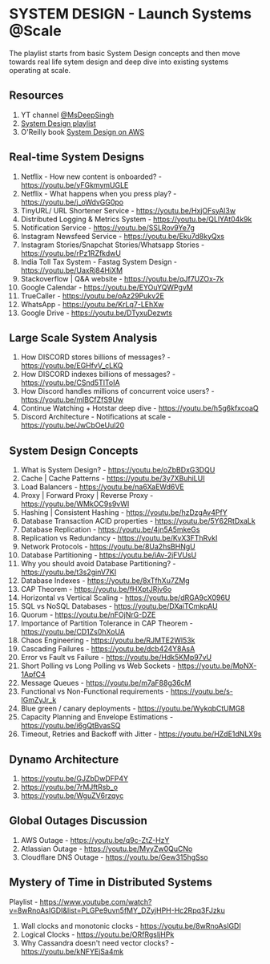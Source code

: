 # SYSTEM DESIGN - Launch Systems @Scale
The playlist starts from basic System Design concepts and then move towards real life sytem design and deep dive into existing systems operating at scale.

## Resources 
1. YT channel [@MsDeepSingh](https://www.youtube.com/c/MsDeepSingh)
2. [System Design playlist](https://www.youtube.com/watch?v=3fUKlzhk398&list=PLGPe9uvn5fMZ1mA6jPbOnRQj8-45zGJfn)
3. O'Reilly book [System Design on AWS](https://oreillymedia.pxf.io/c/5915786/2322629/15173)

## Real-time System Designs
1. Netflix - How new content is onboarded? - https://youtu.be/yFGkmymUGLE
2. Netflix - What happens when you press play? - https://youtu.be/j_oWdvGG0po
3. TinyURL/ URL Shortener Service - https://youtu.be/HxjOFsyAl3w
4. Distributed Logging & Metrics System - https://youtu.be/QLlYAt04k9k
5. Notification Service - https://youtu.be/SSLRov9Ye7g
6. Instagram Newsfeed Service - https://youtu.be/Eku7d8kyQxs
7. Instagram Stories/Snapchat Stories/Whatsapp Stories - https://youtu.be/rPz1RZfkdwU
8. India Toll Tax System - Fastag System Design - https://youtu.be/UaxRj84HiXM
9. Stackoverflow | Q&A website - https://youtu.be/qJf7UZOx-7k
10. Google Calendar - https://youtu.be/EYOuYQWPgvM
11. TrueCaller - https://youtu.be/oAz29Pukv2E
12. WhatsApp - https://youtu.be/KrLq7-LEhXw
13. Google Drive - https://youtu.be/DTyxuDezwts

## Large Scale System Analysis
1. How DISCORD stores billions of messages? - https://youtu.be/EGHfvV_cLKQ
2. How DISCORD indexes billions of messages? - https://youtu.be/CSnd5TlToIA
3. How Discord handles millions of concurrent voice users? - https://youtu.be/mlBCfZfS9Uw
4. Continue Watching + Hotstar deep dive - https://youtu.be/h5g6kfxcoaQ
5. Discord Architecture - Notifications at scale - https://youtu.be/JwCbOeUul20


## System Design Concepts 
1. What is System Design? - https://youtu.be/oZbBDxG3DQU
2. Cache | Cache Patterns - https://youtu.be/3y7XBuhiLUI
3. Load Balancers - https://youtu.be/na6XaEWd6VE
4. Proxy | Forward Proxy | Reverse Proxy - https://youtu.be/WMkOC9s9vWI
5. Hashing | Consistent Hashing - https://youtu.be/hzDzgAv4PfY
6. Database Transaction ACID properties - https://youtu.be/5Y62RtDxaLk
7. Database Replication - https://youtu.be/4jn5A5mkeGs
8. Replication vs Redundancy - https://youtu.be/KvX3FThRvkI
9. Network Protocols - https://youtu.be/8Ua2hsBHNgU
10. Database Partitioning - https://youtu.be/iAv-2jFVUsU
11. Why you should avoid Database Partitioning? - https://youtu.be/t3s2ginV7KI
12. Database Indexes - https://youtu.be/8xTfhXu7ZMg
13. CAP Theorem - https://youtu.be/fHXptJRjv6o
14. Horizontal vs Vertical Scaling - https://youtu.be/dRGA9cX096U
15. SQL vs NoSQL Databases - https://youtu.be/DXaiTCmkpAU
16. Quorum - https://youtu.be/nFOjNrG-DZE
17. Importance of Partition Tolerance in CAP Theorem - https://youtu.be/CD1Zs0hXoUA
18. Chaos Engineering - https://youtu.be/RJMTE2Wl53k
19. Cascading Failures - https://youtu.be/dcb424Y8AsA
20. Error vs Fault vs Failure - https://youtu.be/Hdk5KMp97vU
21. Short Polling vs Long Polling vs Web Sockets - https://youtu.be/MpNX-1ApfC4
22. Message Queues - https://youtu.be/m7aF88g36cM
23. Functional vs Non-Functional requirements - https://youtu.be/s-IGmZyJr_k
24. Blue green / canary deployments - https://youtu.be/WykqbCtUMG8
25. Capacity Planning and Envelope Estimations - https://youtu.be/i6gQtBvasSQ
26. Timeout, Retries and Backoff with Jitter - https://youtu.be/HZdE1dNLX9s

## Dynamo Architecture
1. https://youtu.be/GJZbDwDFP4Y
2. https://youtu.be/7rMJftRsb_o
3. https://youtu.be/WguZV6rzqyc

## Global Outages Discussion
1. AWS Outage - https://youtu.be/q9c-ZtZ-HzY
2. Atlassian Outage - https://youtu.be/MyyZw0QuCNo
3. Cloudflare DNS Outage - https://youtu.be/Gew315hgSso

## Mystery of Time in Distributed Systems
Playlist - https://www.youtube.com/watch?v=8wRnoAsIGDI&list=PLGPe9uvn5fMY_DZyjHPH-Hc2Rpq3FJzku
1. Wall clocks and monotonic clocks - https://youtu.be/8wRnoAsIGDI
2. Logical Clocks - https://youtu.be/ORfRgsIjHPk
3. Why Cassandra doesn't need vector clocks? - https://youtu.be/kNFYEjSa4mk
